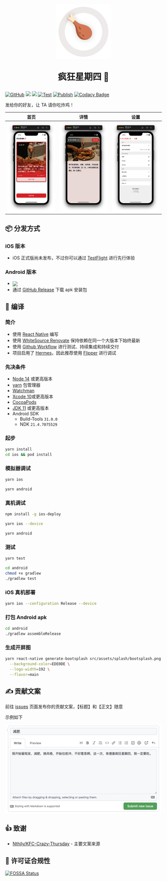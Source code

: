 <div align="center" >
  <h1>
    <img src="./src/assets/appIcon/AppIconRound.png" width="176px" height="176px" />
    <p>疯狂星期四 🎉</p>
  </h1>
</div>

[![GitHub](https://img.shields.io/github/license/shensven/Crazy-Thursday)](./LICENSE)
[![](https://img.shields.io/github/package-json/dependency-version/shensven/Crazy-Thursday/react-native)](./package.json)
[![](https://img.shields.io/github/package-json/dependency-version/shensven/Crazy-Thursday/react)](./package.json)
[![Test](https://github.com/shensven/Crazy-Thursday/actions/workflows/test.yml/badge.svg?branch=dev)](https://github.com/shensven/Crazy-Thursday/actions/workflows/test.yml)
[![Publish](https://github.com/shensven/Crazy-Thursday/actions/workflows/publish.yml/badge.svg?branch=main)](https://github.com/shensven/Crazy-Thursday/actions/workflows/publish.yml)
[![Codacy Badge](https://app.codacy.com/project/badge/Grade/b2d87f19c07e48fc844c4c4ee85dd681)](https://www.codacy.com/gh/shensven/Crazy-Thursday/dashboard?utm_source=github.com&utm_medium=referral&utm_content=shensven/Crazy-Thursday&utm_campaign=Badge_Grade)

发给你的好友，让 TA 请你吃炸鸡！

|                         首页                         |                          详情                          |                        设置                         |
| :--------------------------------------------------: | :----------------------------------------------------: | :-------------------------------------------------: |
| ![Screenshot 1](src/assets/screenshots/ios-home.png) | ![Screenshot 2](src/assets/screenshots/ios-detail.png) | ![Screenshot 2](src/assets/screenshots/ios-cog.png) |

## 📦 分发方式

### iOS 版本

- iOS 正式版尚未发布，不过你可以通过 [TestFlight](https://testflight.apple.com/join/qomPElR8) 进行先行体验

### Android 版本

- <a href="https://play.google.com/store/apps/details?id=com.shensven.crazythursday"><img align='center' src="https://play.google.com/intl/en_us/badges/static/images/badges/zh-cn_badge_web_generic.png" width="160px"/></a>
- 通过 [GitHub Release](https://github.com/shensven/Crazy-Thursday/releases) 下载 apk 安装包

## 🔨 编译

### 简介

- 使用 [React Native](https://reactnative.dev) 编写
- 使用 [WhiteSource Renovate](https://www.whitesourcesoftware.com/free-developer-tools/renovate) 保持依赖在同一个大版本下始终最新
- 使用 [Github Workflow](https://github.com/shensven/Readhub-RN/actions) 进行测试、持续集成和持续交付
- 项目启用了 [Hermes](https://hermesengine.dev)，因此推荐使用 [Flipper](https://fbflipper.com) 进行调试

### 先决条件

- [Node 14](https://nodejs.org) 或更高版本
- [yarn](https://yarnpkg.com/getting-started/install) 包管理器
- [Watchman](https://formulae.brew.sh/formula/watchman)
- [Xcode 10](https://developer.apple.com/xcode/resources)或更高版本
- [CocoaPods](https://guides.cocoapods.org/using/getting-started.html)
- [JDK 11](https://formulae.brew.sh/formula/openjdk@11) 或更高版本
- Android SDK
  - Build-Tools `31.0.0`
  - NDK `21.4.7075529`

### 起步

```sh
yarn install
cd ios && pod install
```

### 模拟器调试

```sh
yarn ios
```

```sh
yarn android
```

### 真机调试

```sh
npm install -g ios-deploy
```

```sh
yarn ios --device
```

```sh
yarn android
```

### 测试

```sh
yarn test
```

```sh
cd android
chmod +x gradlew
./gradlew test
```

### iOS 真机部署

```sh
yarn ios --configuration Release --device
```

### 打包 Android apk

```sh
cd android
./gradlew assembleRelease
```

### 生成开屏图

```sh
yarn react-native generate-bootsplash src/assets/splash/bootsplash.png \
  --background-color=EDE0DE \
  --logo-width=192 \
  --flavor=main
```

## ✍️ 贡献文案

前往 [issues](https://github.com/shensven/Crazy-Thursday/issues/new) 页面发布你的贡献文案，【标题】和【正文】随意

示例如下

![how-to-contribute.png](src/assets/issues/how-to-contribute.png)

## 👍 致谢

- [Nthily/KFC-Crazy-Thursday](https://github.com/Nthily/KFC-Crazy-Thursday) - 主要文案来源

## 📜 许可证合规性

[![FOSSA Status](https://app.fossa.com/api/projects/git%2Bgithub.com%2Fshensven%2FCrazy-Thursday.svg?type=large)](https://app.fossa.com/projects/git%2Bgithub.com%2Fshensven%2FCrazy-Thursday?ref=badge_large)
